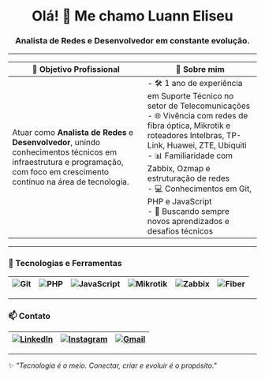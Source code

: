 <h1 align="center">Olá! 👋 Me chamo Luann Eliseu</h1>
<h3 align="center">Analista de Redes e Desenvolvedor em constante evolução.</h3>

---

| 🎯 **Objetivo Profissional** | 📌 **Sobre mim** |
|------------------------------|------------------|
| Atuar como **Analista de Redes** e **Desenvolvedor**, unindo conhecimentos técnicos em infraestrutura e programação, com foco em crescimento contínuo na área de tecnologia. | - 🛠️ 1 ano de experiência em Suporte Técnico no setor de Telecomunicações<br>- 🌐 Vivência com redes de fibra óptica, Mikrotik e roteadores Intelbras, TP-Link, Huawei, ZTE, Ubiquiti<br>- 📊 Familiaridade com Zabbix, Ozmap e estruturação de redes<br>- 💻 Conhecimentos em Git, PHP e JavaScript<br>- 🚀 Buscando sempre novos aprendizados e desafios técnicos |

---

### 🧰 Tecnologias e Ferramentas

| ![Git](https://img.shields.io/badge/Git-F05032?style=for-the-badge&logo=git&logoColor=white) | ![PHP](https://img.shields.io/badge/PHP-777BB4?style=for-the-badge&logo=php&logoColor=white) | ![JavaScript](https://img.shields.io/badge/JavaScript-F7DF1E?style=for-the-badge&logo=javascript&logoColor=black) | ![Mikrotik](https://img.shields.io/badge/Mikrotik-EA4C89?style=for-the-badge&logo=networkx&logoColor=white) | ![Zabbix](https://img.shields.io/badge/Zabbix-CC0000?style=for-the-badge&logo=zabbix&logoColor=white) | ![Fiber](https://img.shields.io/badge/Fibra-Optica-blue?style=for-the-badge) |
|--------------------------------------------------------------------------------------------|---------------------------------------------------------------------------------------------|------------------------------------------------------------------------------------------------|------------------------------------------------------------------------------------------------|----------------------------------------------------------------------------------------------|-------------------------------------------------------------------------------------|

---

### 📫 Contato

| [![LinkedIn](https://img.shields.io/badge/LinkedIn-0A66C2?style=for-the-badge&logo=linkedin&logoColor=white)](https://www.linkedin.com/in/luann-eliseu-santos-da-silva-5a6b44279/) | [![Instagram](https://img.shields.io/badge/Instagram-E4405F?style=for-the-badge&logo=instagram&logoColor=white)](https://www.instagram.com/luanh.png) | [![Gmail](https://img.shields.io/badge/Gmail-D14836?style=for-the-badge&logo=gmail&logoColor=white)](mailto:luaeliseu@gmail.com) |
|----------------------------------------------------------------------------------------------------------------------------------------|----------------------------------------------------------------------------------------------------------------|-----------------------------------------------------------------------------------------------------|

---

✨ _"Tecnologia é o meio. Conectar, criar e evoluir é o propósito."_
